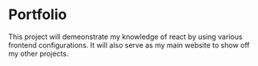 # Portfolio

This project will demeonstrate my knowledge of react by using various frontend configurations.
It will also serve as my main website to show off my other projects.
